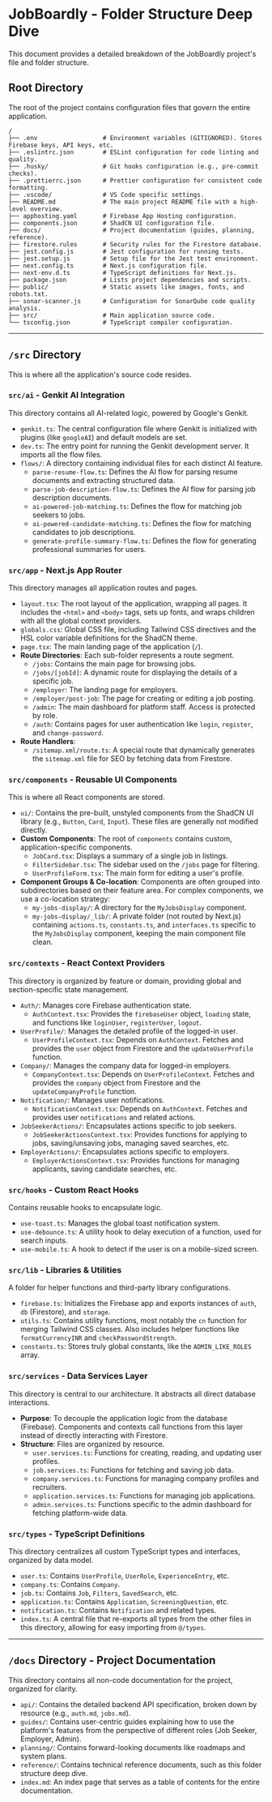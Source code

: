 # JobBoardly - Folder Structure Deep Dive

This document provides a detailed breakdown of the JobBoardly project's file and folder structure.

## Root Directory

The root of the project contains configuration files that govern the entire application.

```
/
├── .env                  # Environment variables (GITIGNORED). Stores Firebase keys, API keys, etc.
├── .eslintrc.json        # ESLint configuration for code linting and quality.
├── .husky/               # Git hooks configuration (e.g., pre-commit checks).
├── .prettierrc.json      # Prettier configuration for consistent code formatting.
├── .vscode/              # VS Code specific settings.
├── README.md             # The main project README file with a high-level overview.
├── apphosting.yaml       # Firebase App Hosting configuration.
├── components.json       # ShadCN UI configuration file.
├── docs/                 # Project documentation (guides, planning, reference).
├── firestore.rules       # Security rules for the Firestore database.
├── jest.config.js        # Jest configuration for running tests.
├── jest.setup.js         # Setup file for the Jest test environment.
├── next.config.ts        # Next.js configuration file.
├── next-env.d.ts         # TypeScript definitions for Next.js.
├── package.json          # Lists project dependencies and scripts.
├── public/               # Static assets like images, fonts, and robots.txt.
├── sonar-scanner.js      # Configuration for SonarQube code quality analysis.
├── src/                  # Main application source code.
└── tsconfig.json         # TypeScript compiler configuration.
```

---

## `/src` Directory

This is where all the application's source code resides.

### `src/ai` - Genkit AI Integration

This directory contains all AI-related logic, powered by Google's Genkit.

- `genkit.ts`: The central configuration file where Genkit is initialized with plugins (like `googleAI`) and default models are set.
- `dev.ts`: The entry point for running the Genkit development server. It imports all the flow files.
- `flows/`: A directory containing individual files for each distinct AI feature.
  - `parse-resume-flow.ts`: Defines the AI flow for parsing resume documents and extracting structured data.
  - `parse-job-description-flow.ts`: Defines the AI flow for parsing job description documents.
  - `ai-powered-job-matching.ts`: Defines the flow for matching job seekers to jobs.
  - `ai-powered-candidate-matching.ts`: Defines the flow for matching candidates to job descriptions.
  - `generate-profile-summary-flow.ts`: Defines the flow for generating professional summaries for users.

### `src/app` - Next.js App Router

This directory manages all application routes and pages.

- `layout.tsx`: The root layout of the application, wrapping all pages. It includes the `<html>` and `<body>` tags, sets up fonts, and wraps children with all the global context providers.
- `globals.css`: Global CSS file, including Tailwind CSS directives and the HSL color variable definitions for the ShadCN theme.
- `page.tsx`: The main landing page of the application (`/`).
- **Route Directories**: Each sub-folder represents a route segment.
  - `/jobs`: Contains the main page for browsing jobs.
  - `/jobs/[jobId]`: A dynamic route for displaying the details of a specific job.
  - `/employer`: The landing page for employers.
  - `/employer/post-job`: The page for creating or editing a job posting.
  - `/admin`: The main dashboard for platform staff. Access is protected by role.
  - `/auth`: Contains pages for user authentication like `login`, `register`, and `change-password`.
- **Route Handlers**:
  - `/sitemap.xml/route.ts`: A special route that dynamically generates the `sitemap.xml` file for SEO by fetching data from Firestore.

### `src/components` - Reusable UI Components

This is where all React components are stored.

- `ui/`: Contains the pre-built, unstyled components from the ShadCN UI library (e.g., `Button`, `Card`, `Input`). These files are generally not modified directly.
- **Custom Components**: The root of `components` contains custom, application-specific components.
  - `JobCard.tsx`: Displays a summary of a single job in listings.
  - `FilterSidebar.tsx`: The sidebar used on the `/jobs` page for filtering.
  - `UserProfileForm.tsx`: The main form for editing a user's profile.
- **Component Groups & Co-location**: Components are often grouped into subdirectories based on their feature area. For complex components, we use a co-location strategy:
  - `my-jobs-display/`: A directory for the `MyJobsDisplay` component.
  - `my-jobs-display/_lib/`: A private folder (not routed by Next.js) containing `actions.ts`, `constants.ts`, and `interfaces.ts` specific to the `MyJobsDisplay` component, keeping the main component file clean.

### `src/contexts` - React Context Providers

This directory is organized by feature or domain, providing global and section-specific state management.

- `Auth/`: Manages core Firebase authentication state.
  - `AuthContext.tsx`: Provides the `firebaseUser` object, `loading` state, and functions like `loginUser`, `registerUser`, `logout`.
- `UserProfile/`: Manages the detailed profile of the logged-in user.
  - `UserProfileContext.tsx`: Depends on `AuthContext`. Fetches and provides the `user` object from Firestore and the `updateUserProfile` function.
- `Company/`: Manages the company data for logged-in employers.
  - `CompanyContext.tsx`: Depends on `UserProfileContext`. Fetches and provides the `company` object from Firestore and the `updateCompanyProfile` function.
- `Notification/`: Manages user notifications.
  - `NotificationContext.tsx`: Depends on `AuthContext`. Fetches and provides user `notifications` and related actions.
- `JobSeekerActions/`: Encapsulates actions specific to job seekers.
  - `JobSeekerActionsContext.tsx`: Provides functions for applying to jobs, saving/unsaving jobs, managing saved searches, etc.
- `EmployerActions/`: Encapsulates actions specific to employers.
  - `EmployerActionsContext.tsx`: Provides functions for managing applicants, saving candidate searches, etc.

### `src/hooks` - Custom React Hooks

Contains reusable hooks to encapsulate logic.

- `use-toast.ts`: Manages the global toast notification system.
- `use-debounce.ts`: A utility hook to delay execution of a function, used for search inputs.
- `use-mobile.ts`: A hook to detect if the user is on a mobile-sized screen.

### `src/lib` - Libraries & Utilities

A folder for helper functions and third-party library configurations.

- `firebase.ts`: Initializes the Firebase app and exports instances of `auth`, `db` (Firestore), and `storage`.
- `utils.ts`: Contains utility functions, most notably the `cn` function for merging Tailwind CSS classes. Also includes helper functions like `formatCurrencyINR` and `checkPasswordStrength`.
- `constants.ts`: Stores truly global constants, like the `ADMIN_LIKE_ROLES` array.

### `src/services` - Data Services Layer

This directory is central to our architecture. It abstracts all direct database interactions.

- **Purpose**: To decouple the application logic from the database (Firebase). Components and contexts call functions from this layer instead of directly interacting with Firestore.
- **Structure**: Files are organized by resource.
  - `user.services.ts`: Functions for creating, reading, and updating user profiles.
  - `job.services.ts`: Functions for fetching and saving job data.
  - `company.services.ts`: Functions for managing company profiles and recruiters.
  - `application.services.ts`: Functions for managing job applications.
  - `admin.services.ts`: Functions specific to the admin dashboard for fetching platform-wide data.

### `src/types` - TypeScript Definitions

This directory centralizes all custom TypeScript types and interfaces, organized by data model.

- `user.ts`: Contains `UserProfile`, `UserRole`, `ExperienceEntry`, etc.
- `company.ts`: Contains `Company`.
- `job.ts`: Contains `Job`, `Filters`, `SavedSearch`, etc.
- `application.ts`: Contains `Application`, `ScreeningQuestion`, etc.
- `notification.ts`: Contains `Notification` and related types.
- `index.ts`: A central file that re-exports all types from the other files in this directory, allowing for easy importing from `@/types`.

---

## `/docs` Directory - Project Documentation

This directory contains all non-code documentation for the project, organized for clarity.

- `api/`: Contains the detailed backend API specification, broken down by resource (e.g., `auth.md`, `jobs.md`).
- `guides/`: Contains user-centric guides explaining how to use the platform's features from the perspective of different roles (Job Seeker, Employer, Admin).
- `planning/`: Contains forward-looking documents like roadmaps and system plans.
- `reference/`: Contains technical reference documents, such as this folder structure deep dive.
- `index.md`: An index page that serves as a table of contents for the entire documentation.
